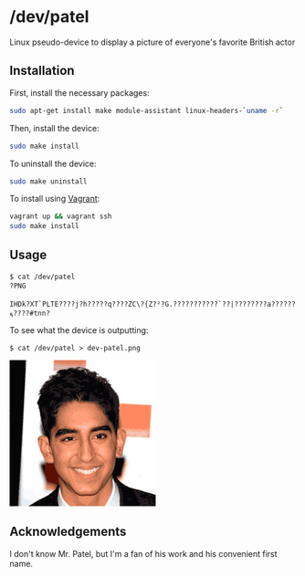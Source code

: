 # /dev/patel

Linux pseudo-device to display a picture of everyone's favorite British actor

## Installation

First, install the necessary packages:

```bash
sudo apt-get install make module-assistant linux-headers-`uname -r`
```

Then, install the device:

```bash
sudo make install
```

To uninstall the device:

```bash
sudo make uninstall
```

To install using [Vagrant](https://www.vagrantup.com/):

```bash
vagrant up && vagrant ssh
sudo make install
```

## Usage

```
$ cat /dev/patel
?PNG

IHDk?XT`PLTE????j?h?????q????ZC\?{Z?²?G.???????????`??|????????a??????ܟ????#tnn?
```

To see what the device is outputting:

```
$ cat /dev/patel > dev-patel.png
```

![Dev Patel](dev-patel.png)

## Acknowledgements

I don't know Mr. Patel, but I'm a fan of his work and his convenient first name.